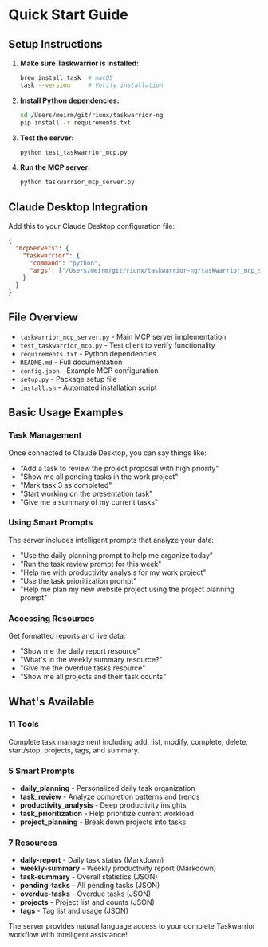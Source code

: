 # Quick Start Guide

## Setup Instructions

1. **Make sure Taskwarrior is installed:**
   ```bash
   brew install task  # macOS
   task --version     # Verify installation
   ```

2. **Install Python dependencies:**
   ```bash
   cd /Users/meirm/git/riunx/taskwarrior-ng
   pip install -r requirements.txt
   ```

3. **Test the server:**
   ```bash
   python test_taskwarrior_mcp.py
   ```

4. **Run the MCP server:**
   ```bash
   python taskwarrior_mcp_server.py
   ```

## Claude Desktop Integration

Add this to your Claude Desktop configuration file:

```json
{
  "mcpServers": {
    "taskwarrior": {
      "command": "python",
      "args": ["/Users/meirm/git/riunx/taskwarrior-ng/taskwarrior_mcp_server.py"]
    }
  }
}
```

## File Overview

- `taskwarrior_mcp_server.py` - Main MCP server implementation
- `test_taskwarrior_mcp.py` - Test client to verify functionality
- `requirements.txt` - Python dependencies
- `README.md` - Full documentation
- `config.json` - Example MCP configuration
- `setup.py` - Package setup file
- `install.sh` - Automated installation script

## Basic Usage Examples

### Task Management
Once connected to Claude Desktop, you can say things like:

- "Add a task to review the project proposal with high priority"
- "Show me all pending tasks in the work project"
- "Mark task 3 as completed"
- "Start working on the presentation task"
- "Give me a summary of my current tasks"

### Using Smart Prompts
The server includes intelligent prompts that analyze your data:

- "Use the daily planning prompt to help me organize today"
- "Run the task review prompt for this week"
- "Help me with productivity analysis for my work project"
- "Use the task prioritization prompt"
- "Help me plan my new website project using the project planning prompt"

### Accessing Resources
Get formatted reports and live data:

- "Show me the daily report resource"
- "What's in the weekly summary resource?"
- "Give me the overdue tasks resource"
- "Show me all projects and their task counts"

## What's Available

### 11 Tools
Complete task management including add, list, modify, complete, delete, start/stop, projects, tags, and summary.

### 5 Smart Prompts
- **daily_planning** - Personalized daily task organization
- **task_review** - Analyze completion patterns and trends
- **productivity_analysis** - Deep productivity insights
- **task_prioritization** - Help prioritize current workload
- **project_planning** - Break down projects into tasks

### 7 Resources
- **daily-report** - Daily task status (Markdown)
- **weekly-summary** - Weekly productivity report (Markdown)
- **task-summary** - Overall statistics (JSON)
- **pending-tasks** - All pending tasks (JSON)
- **overdue-tasks** - Overdue tasks (JSON)
- **projects** - Project list and counts (JSON)
- **tags** - Tag list and usage (JSON)

The server provides natural language access to your complete Taskwarrior workflow with intelligent assistance!
